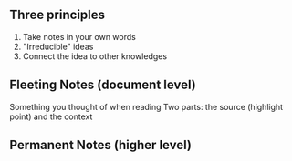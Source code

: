 ## Three principles
1. Take notes in your own words
2. "Irreducible" ideas
3. Connect the idea to other knowledges

## Fleeting Notes (document level)
Something you thought of when reading
Two parts: the source (highlight point) and the context 

## Permanent Notes (higher level)

